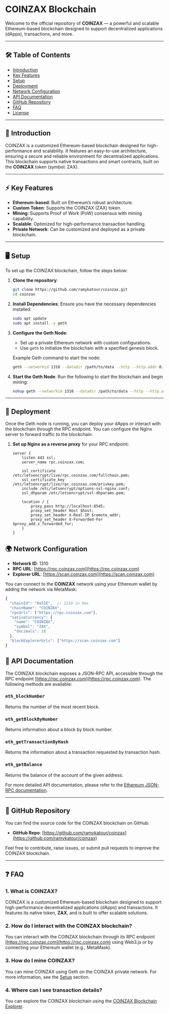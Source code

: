 # COINZAX Blockchain

Welcome to the official repository of **COINZAX** — a powerful and scalable Ethereum-based blockchain designed to support decentralized applications (dApps), transactions, and more.

---

## 🛠️ **Table of Contents**

- [Introduction](#introduction)
- [Key Features](#key-features)
- [Setup](#setup)
- [Deployment](#deployment)
- [Network Configuration](#network-configuration)
- [API Documentation](#api-documentation)
- [GitHub Repository](#github-repository)
- [FAQ](#faq)
- [License](#license)

---

## 📌 **Introduction**

COINZAX is a customized Ethereum-based blockchain designed for high-performance and scalability. It features an easy-to-use architecture, ensuring a secure and reliable environment for decentralized applications. This blockchain supports native transactions and smart contracts, built on the **COINZAX** token (symbol: ZAX).

---

## ⚡ **Key Features**

- **Ethereum-based**: Built on Ethereum’s robust architecture.
- **Custom Token**: Supports the COINZAX (ZAX) token.
- **Mining**: Supports Proof of Work (PoW) consensus with mining capability.
- **Scalable**: Optimized for high-performance transaction handling.
- **Private Network**: Can be customized and deployed as a private blockchain.

---

## 🖥️ **Setup**

To set up the COINZAX blockchain, follow the steps below:

1. **Clone the repository**:
    ```bash
    git clone https://github.com/ramykatour/coinzax.git
    cd coinzax
    ```

2. **Install Dependencies**:
    Ensure you have the necessary dependencies installed:
    ```bash
    sudo apt update
    sudo apt install -y geth
    ```

3. **Configure the Geth Node**:
    - Set up a private Ethereum network with custom configurations.
    - Use `geth` to initialize the blockchain with a specified genesis block.

    Example Geth command to start the node:
    ```bash
    geth --networkid 1310 --datadir /path/to/data --http --http.addr 0.0.0.0 --http.port 8545 --http.api web3,eth,net,debug,miner --mine --miner.threads 1
    ```

4. **Start the Geth Node**:
    Run the following to start the blockchain and begin mining:
    ```bash
    nohup geth --networkid 1310 --datadir /path/to/data --http --http.addr 0.0.0.0 --http.port 8545 --http.api web3,eth,net,debug,miner --mine --miner.threads 1 &
    ```

---

## 🚀 **Deployment**

Once the Geth node is running, you can deploy your dApps or interact with the blockchain through the RPC endpoint. You can configure the Nginx server to forward traffic to the blockchain:

1. **Set up Nginx as a reverse proxy** for your RPC endpoint:
    ```nginx
    server {
        listen 443 ssl;
        server_name rpc.coinzax.com;

        ssl_certificate /etc/letsencrypt/live/rpc.coinzax.com/fullchain.pem;
        ssl_certificate_key /etc/letsencrypt/live/rpc.coinzax.com/privkey.pem;
        include /etc/letsencrypt/options-ssl-nginx.conf;
        ssl_dhparam /etc/letsencrypt/ssl-dhparams.pem;

        location / {
            proxy_pass http://localhost:8545;
            proxy_set_header Host $host;
            proxy_set_header X-Real-IP $remote_addr;
            proxy_set_header X-Forwarded-For $proxy_add_x_forwarded_for;
        }
    }
    ```

## 🌍 **Network Configuration**

- **Network ID**: 1310
- **RPC URL**: [https://rpc.coinzax.com](https://rpc.coinzax.com)
- **Explorer URL**: [https://scan.coinzax.com](https://scan.coinzax.com)

You can connect to the **COINZAX** network using your Ethereum wallet by adding the network via MetaMask:

```javascript
{
  "chainId": "0x51E",  // 1310 in hex
  "chainName": "COINZAX",
  "rpcUrls": ["https://rpc.coinzax.com"],
  "nativeCurrency": {
    "name": "COINZAX",
    "symbol": "ZAX",
    "decimals": 18
  },
  "blockExplorerUrls": ["https://scan.coinzax.com"]
}

```

## 📜 **API Documentation**

The COINZAX blockchain exposes a JSON-RPC API, accessible through the RPC endpoint [https://rpc.coinzax.com](https://rpc.coinzax.com). The following methods are available:

### `eth_blockNumber`
Returns the number of the most recent block.

### `eth_getBlockByNumber`
Returns information about a block by block number.

### `eth_getTransactionByHash`
Returns the information about a transaction requested by transaction hash.

### `eth_getBalance`
Returns the balance of the account of the given address.

For more detailed API documentation, please refer to the [Ethereum JSON-RPC documentation](https://eth.wiki/json-rpc/API).

---

## 📂 **GitHub Repository**

You can find the source code for the COINZAX blockchain on GitHub:

- **GitHub Repo**: [https://github.com/ramykatour/coinzax](https://github.com/ramykatour/coinzax)

Feel free to contribute, raise issues, or submit pull requests to improve the COINZAX blockchain.

---

## ❓ **FAQ**

### 1. **What is COINZAX?**
COINZAX is a customized Ethereum-based blockchain designed to support high-performance decentralized applications (dApps) and transactions. It features its native token, **ZAX**, and is built to offer scalable solutions.

### 2. **How do I interact with the COINZAX blockchain?**
You can interact with the COINZAX blockchain through its RPC endpoint [https://rpc.coinzax.com](https://rpc.coinzax.com) using Web3.js or by connecting your Ethereum wallet (e.g., MetaMask).

### 3. **How do I mine COINZAX?**
You can mine COINZAX using Geth on the COINZAX private network. For more information, see the [Setup](#setup) section.

### 4. **Where can I see transaction details?**
You can explore the COINZAX blockchain using the [COINZAX Blockchain Explorer](https://scan.coinzax.com).
